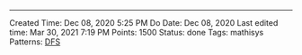 ---
Created Time: Dec 08, 2020 5:25 PM
Do Date: Dec 08, 2020
Last edited time: Mar 30, 2021 7:19 PM
Points: 1500
Status: done
Tags: mathisys
Patterns: [DFS](DFS.md)